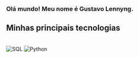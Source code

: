 ### Olá mundo! Meu nome é Gustavo Lennyng.

## Minhas principais tecnologias

<div style="display: inline_block"><br/>

  <img align="center" alt="SQL" src="https://img.shields.io/badge/PostgreSQL-316192?style=for-the-badge&logo=postgresql&logoColor=white" />
  <img align="center" alt="Python" src="https://img.shields.io/badge/Python-3776AB?style=for-the-badge&logo=python&logoColor=white" />
  
 </div>
